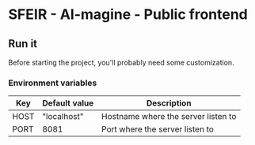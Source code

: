 # SFEIR - AI-magine - Public frontend

## Run it

Before starting the project, you'll probably need some customization.

### Environment variables

| Key                  | Default value | Description                                           |
|----------------------|---------------|-------------------------------------------------------|
| HOST                 | "localhost"   | Hostname where the server listen to                   |
| PORT                 | 8081          | Port where the server listen to                       |
